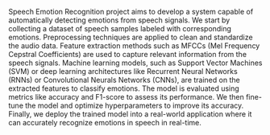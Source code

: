 Speech Emotion Recognition project aims to develop a system capable of automatically detecting emotions from speech signals. We start by collecting a dataset of speech samples labeled with 
corresponding emotions. Preprocessing techniques are applied to clean and standardize the audio data. Feature extraction methods such as MFCCs (Mel Frequency Cepstral Coefficients) are 
used to capture relevant information from the speech signals. Machine learning models, such as Support Vector Machines (SVM) or deep learning architectures like Recurrent Neural 
Networks (RNNs) or Convolutional Neurals Networks (CNNs), are trained on the extracted features to classify emotions. The model is evaluated using metrics like accuracy and F1-score 
to assess its performance. We then fine-tune the model and optimize hyperparameters to improve its accuracy. Finally, we deploy the trained model into a real-world application where 
it can accurately recognize emotions in speech in real-time.
